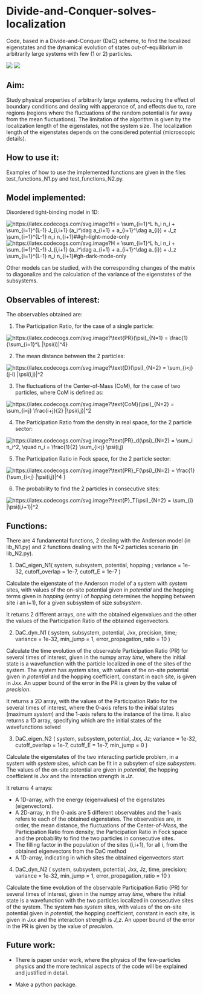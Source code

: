 # Divide-and-Conquer-solves-localization
Code, based in a Divide-and-Conquer (DaC) scheme, to find the localized eigenstates and the dynamical evolution of states out-of-equilibrium in arbitrarily large systems with few (1 or 2) particles.


<img src="https://render.githubusercontent.com/render/math?math={P(A|B)=\frac{\P(B|A)\P(A)}{\P(B|A)\P(A)\%2BP(B|\neg A)\P(\neg A)}}##gh-light-mode-only">
<img src="https://render.githubusercontent.com/render/math?math={\color{white}\P(A|B)=\frac{\P(B|A)\P(A)}{\P(B|A)\P(A)\%2BP(B|\neg A)\P(\neg A)}}#gh-dark-mode-only">

## Aim: 
Study physical properties of arbitrarily large systems, reducing the effect of boundary conditions and dealing with apperance of, and effects due to, rare regions (regions where the fluctuations of the random potential is far away from the mean fluctuations). The limitation of the algorithm is given by the localization length of the eigenstates, not the system size. The localization length of the eigenstates depends on the considered potential (microscopic details).

## How to use it: 

Examples of how to use the implemented functions are given in the files test\_functions\_N1.py and test\_functions\_N2.py.


## Model implemented: 
Disordered tight-binding model in 1D:

<img src="https://latex.codecogs.com/svg.image?H&space;=&space;\sum_{i=1}^L&space;h_i&space;n_i&space;&plus;&space;\sum_{i=1}^{L-1}&space;J_{i,i&plus;1}&space;(a_i^\dag&space;a_{i&plus;1}&space;&plus;&space;a_{i&plus;1}^\dag&space;a_{i})&space;&plus;&space;J_z&space;\sum_{i=1}^{L-1}&space;n_i&space;n_{i&plus;1}" title="https://latex.codecogs.com/svg.image?H = \sum_{i=1}^L h_i n_i + \sum_{i=1}^{L-1} J_{i,i+1} (a_i^\dag a_{i+1} + a_{i+1}^\dag a_{i}) + J_z \sum_{i=1}^{L-1} n_i n_{i+1}##gh-light-mode-only">
<img src="https://latex.codecogs.com/svg.image?H&space;=&space;\sum_{i=1}^L&space;h_i&space;n_i&space;&plus;&space;\sum_{i=1}^{L-1}&space;J_{i,i&plus;1}&space;(a_i^\dag&space;a_{i&plus;1}&space;&plus;&space;a_{i&plus;1}^\dag&space;a_{i})&space;&plus;&space;J_z&space;\sum_{i=1}^{L-1}&space;n_i&space;n_{i&plus;1}" title="https://latex.codecogs.com/svg.image?H = \sum_{i=1}^L h_i n_i + \sum_{i=1}^{L-1} J_{i,i+1} (a_i^\dag a_{i+1} + a_{i+1}^\dag a_{i}) + J_z \sum_{i=1}^{L-1} n_i n_{i+1}#gh-dark-mode-only"/>

Other models can be studied, with the corresponding changes of the matrix to diagonalize and the calculation of the variance of the eigenstates of the subsystems.


## Observables of interest:


The observables obtained are:

1. The Participation Ratio, for the case of a single particle:

<img src="https://latex.codecogs.com/svg.image?\text{PR}(\psi)_{N=1}&space;=&space;\frac{1}{\sum_{i=1}^L&space;|\psi(i)|^4}" title="https://latex.codecogs.com/svg.image?\text{PR}(\psi)_{N=1} = \frac{1}{\sum_{i=1}^L |\psi(i)|^4}" />


2. The mean distance between the 2 particles:
<img src="https://latex.codecogs.com/svg.image?\text{D}(\psi)_{N=2}&space;=&space;\sum_{i<j}&space;(j-i)&space;|\psi(i,j)|^2" title="https://latex.codecogs.com/svg.image?\text{D}(\psi)_{N=2} = \sum_{i<j} (j-i) |\psi(i,j)|^2" />


3. The fluctuations of the Center-of-Mass (CoM), for the case of two particles, where CoM is defined as:

<img src="https://latex.codecogs.com/svg.image?\text{CoM}(\psi)_{N=2}&space;=&space;\sum_{i<j}&space;\frac{i&plus;j}{2}&space;|\psi(i,j)|^2" title="https://latex.codecogs.com/svg.image?\text{CoM}(\psi)_{N=2} = \sum_{i<j} \frac{i+j}{2} |\psi(i,j)|^2" />


4. The Participation Ratio from the density in real space, for the 2 particle sector:

<img src="https://latex.codecogs.com/svg.image?\text{PR}_d(\psi)_{N=2}&space;=&space;\sum_i&space;n_i^2,&space;\quad&space;n_i&space;=&space;\frac{1}{2}&space;\sum_{i<j}&space;\psi(i,j)" title="https://latex.codecogs.com/svg.image?\text{PR}_d(\psi)_{N=2} = \sum_i n_i^2, \quad n_i = \frac{1}{2} \sum_{i<j} \psi(i,j)" />

5. The Participation Ratio in Fock space, for the 2 particle sector:

<img src="https://latex.codecogs.com/svg.image?\text{PR}_F(\psi)_{N=2}&space;=&space;\frac{1}{\sum_{i<j}&space;|\psi(i,j)|^4&space;}" title="https://latex.codecogs.com/svg.image?\text{PR}_F(\psi)_{N=2} = \frac{1}{\sum_{i<j} |\psi(i,j)|^4 }" />


6. The probability to find the 2 particles in consecutive sites:

<img src="https://latex.codecogs.com/svg.image?\text{P}_T(\psi)_{N=2}&space;=&space;\sum_{i}&space;|\psi(i,i&plus;1)|^2" title="https://latex.codecogs.com/svg.image?\text{P}_T(\psi)_{N=2} = \sum_{i} |\psi(i,i+1)|^2" />




## Functions:
There are 4 fundamental functions, 2 dealing with the Anderson model (in lib\_N1.py) and 2 functions dealing with the N=2 particles scenario (in lib\_N2.py).

1. DaC\_eigen\_N1( system, subsystem, potential, hopping ; variance = 1e-32, cutoff\_overlap = 1e-7, cutoff\_E = 1e-7 )

Calculate the eigenstate of the Anderson model of a system with *system* sites, with values of the on-site potential given in *potential* and the hopping terms given in *hopping* (entry i of *hopping* determines the hopping between site i an i+1), for a given subsystem of size *subsystem*.

It returns 2 different arrays, one with the obtained eigenvalues and the other the values of the Participation Ratio of the obtained eigenvectors.


2. DaC\_dyn\_N1 ( system, subsystem, potential, Jxx, precision, time; variance = 1e-32, min\_jump = 1, error\_propagation\_ratio = 10 )

Calculate the time evolution of the observable Participation Ratio (PR) for several times of interest, given in the numpy array *time*, where the initial state is a wavefunction with the particle localized in one of the sites of the system. The system has *system* sites, with values of the on-site potential given in *potential* and the hopping coefficient, constant in each site, is given in *Jxx*. An upper bound of the error in the PR is given by the value of *precision*.


It returns a 2D array, with the values of the Participation Ratio for the several times of interest, where the 0-axis refers to the initial states (maximum *system*) and the 1-axis refers to the instance of the time. It also returns a 1D array, specifying which are the initial states of the wavefunctions solved


3. DaC\_eigen\_N2 ( system, subsystem, potential, Jxx, Jz; variance = 1e-32, cutoff\_overlap = 1e-7, cutoff\_E = 1e-7, min\_jump = 0 )

Calculate the eigenstates of the two interacting particle problem, in a system with *system* sites, which can be fit in a subsytem of size *subsystem*. The values of the on-site potential are given in *potential*, the hopping coefficient is *Jxx* and the interaction strength is *Jz*.

It returns 4 arrays: 

   - A 1D-array, with the energy (eigenvalues) of the eigenstates (eigenvectors). 
   - A 2D-array, in the 0-axis are 5 different observables and the 1-axis refers to each of the obtained eigenstates. The observables are, in order, the mean distance, the fluctuations of the Center-of-Mass, the Participation Ratio from density, the Participation Ratio in Fock space and the probability to find the two particles in consecutive sites.
   - The filling factor in the population of the sites (i,i+1), for all i, from the obtained eigenvectors from the DaC method
   - A 1D-array, indicating in which sites the obtained eigenvectors start


4. DaC\_dyn\_N2 ( system, subsystem, potential, Jxx, Jz, time, precision; variance = 1e-32, min\_jump = 1, error\_propagation\_ratio = 10 )

Calculate the time evolution of the observable Participation Ratio (PR) for several times of interest, given in the numpy array *time*, where the initial state is a wavefunction with the two particles localized in consecutive sites of the system. The system has *system* sites, with values of the on-site potential given in *potential*, the hopping coefficient, constant in each site, is given in *Jxx* and the interaction strength is *J_z*. An upper bound of the error in the PR is given by the value of *precision*.




## Future work:

- There is paper under work, where the physics of the few-particles physics and the more technical aspects of the code will be explained and justified in detail.

- Make a python package.
